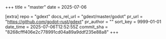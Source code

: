 +++
title = "master"
date = 2025-07-06

[extra]
repo = "gdext"
docs_rel_url = "gdext/master/godot"
pr_url = "https://github.com/godot-rust/gdext"
pr_author = ""
sort_key = 9999-01-01
date_time = 2025-07-06T12:52:55Z
commit_sha = "8268cfff406e2c778991cd04a89a9ddf235e88a8"
+++


